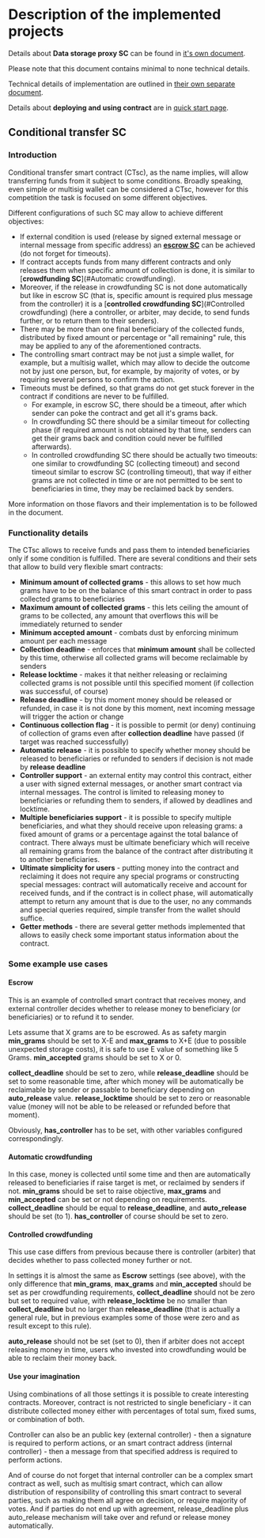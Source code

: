 # Description of the implemented projects

Details about **Data storage proxy SC** can be found in [it's own document](Project2.md).

Please note that this document contains minimal to none technical details. 

Technical details of implementation are outlined in [their own separate document](Technical1.md).

Details about **deploying and using contract** are in [quick start page](Quick.md).



## Conditional transfer SC

### Introduction

Conditional transfer smart contract (CTsc), as the name implies, will allow transferring funds from it subject to some conditions. Broadly speaking, even simple or multisig wallet can be considered a CTsc, however for this competition the task is focused on some different objectives.

Different configurations of such SC may allow to achieve different objectives:

* If external condition is used (release by signed external message or internal message from specific address) an [**escrow SC**](#escrow) can be achieved (do not forget for timeouts).
* If contract accepts funds from many different contracts and only releases them when specific amount of collection is done, it is similar to [**crowdfunding SC**](#Automatic crowdfunding).
* Moreover, if the release in crowdfunding SC is not done automatically but like in escrow SC (that is, specific amount is required plus message from the controller) it is a [**controlled crowdfunding SC**](#Controlled crowdfunding) (here a controller, or arbiter, may decide, to send funds further, or to return them to their senders).
* There may be more than one final beneficiary of the collected funds, distributed by fixed amount or percentage or "all remaining" rule, this may be applied to any of the aforementioned contracts.
* The controlling smart contract may be not just a simple wallet, for example, but a multisig wallet, which may allow to decide the outcome not by just one person, but, for example, by majority of votes, or by requiring several persons to confirm the action.
* Timeouts must be defined, so that grams do not get stuck forever in the contract if conditions are never to be fulfilled. 
  * For example, in escrow SC, there should be a timeout, after which sender can poke the contract and get all it's grams back. 
  * In crowdfunding SC there should be a similar timeout for collecting phase (if required amount is not obtained by that time, senders can get their grams back and condition could never be fulfilled afterwards).
  * In controlled crowdfunding SC there should be actually two timeouts: one similar to crowdfunding SC (collecting timeout) and second timeout similar to escrow SC (controlling timeout), that way if either grams are not collected in time or are not permitted to be sent to beneficiaries in time, they may be reclaimed back by senders.

More information on those flavors and their implementation is to be followed in the document.



### Functionality details

The CTsc allows to receive funds and pass them to intended beneficiaries only if some condition is fulfilled. There are several conditions and their sets that allow to build very flexible smart contracts:

* **Minimum amount of collected grams** - this allows to set how much grams have to be on the balance of this smart contract in order to pass collected grams to beneficiaries
* **Maximum amount of collected grams** - this lets ceiling the amount of grams to be collected, any amount that overflows this will be immediately returned to sender
* **Minimum accepted amount** - combats dust by enforcing minimum amount per each message
* **Collection deadline** - enforces that **minimum amount** shall be collected by this time, otherwise all collected grams will become reclaimable by senders
* **Release locktime** - makes it that neither releasing or reclaiming collected grams is not possible until this specified moment (if collection was successful, of course)
* **Release deadline** - by this moment money should be released or refunded, in case it is not done by this moment, next incoming message will trigger the action or change
* **Continuous collection flag** - it is possible to permit (or deny) continuing of collection of grams even after **collection deadline** have passed (if target was reached successfully)
* **Automatic release** - it is possible to specify whether money should be released to beneficiaries or refunded to senders if decision is not made by **release deadline**
* **Controller support** - an external entity may control this contract, either a user with signed external messages, or another smart contract via internal messages. The control is limited to releasing money to beneficiaries or refunding them to senders, if allowed by deadlines and locktime.
* **Multiple beneficiaries support** - it is possible to specify multiple beneficiaries, and what they should receive upon releasing grams: a fixed amount of grams or a percentage against the total balance of contract. There always must be ultimate beneficiary which will receive all remaining grams from the balance of the contract after distributing it to another beneficiaries.
* **Ultimate simplicity for users** - putting money into the contract and reclaiming it does not require any special programs or constructing special messages: contract will automatically receive and account for received funds, and if the contract is in collect phase, will automatically attempt to return any amount that is due to the user, no any commands and special queries required, simple transfer from the wallet should suffice.
* **Getter methods** - there are several getter methods implemented that allows to easily check some important status information about the contract.



### Some example use cases

#### Escrow

This is an example of controlled smart contract that receives money, and external controller decides whether to release money to beneficiary (or beneficiaries) or to refund it to sender.

Lets assume that X grams are to be escrowed. As as safety margin **min_grams** should be set to X-E and **max_grams** to X+E (due to possible unexpected storage costs), it is safe to use E value of something like 5 Grams. **min_accepted** grams should be set to X or 0. 

**collect_deadline** should be set to zero, while **release_deadline** should be set to some reasonable time, after which money will be automatically be reclaimable by sender or passable to beneficiary depending on **auto_release** value. **release_locktime** should be set to zero or reasonable value (money will not be able to be released or refunded before that moment).

Obviously, **has_controller** has to be set, with other variables configured correspondingly.

#### Automatic crowdfunding

In this case, money is collected until some time and then are automatically released to beneficiaries if raise target is met, or reclaimed by senders if not. **min_grams** should be set to raise objective, **max_grams** and **min_accepted** can be set or not depending on requirements. **collect_deadline** should be equal to **release_deadline**, and **auto_release** should be set (to 1). **has_controller** of course should be set to zero. 

 #### Controlled crowdfunding

This use case differs from previous because there is controller (arbiter) that decides whether to pass collected money further or not.

In settings it is almost the same as **Escrow** settings (see above), with the only difference that **min_grams**, **max_grams** and **min_accepted** should be set as per crowdfunding requirements, **collect_deadline** should not be zero but set to required value, with **release_locktime** be no smaller than **collect_deadline** but no larger than **release_deadline** (that is actually a general rule, but in previous examples some of those were zero and as result except to this rule).

**auto_release** should not be set (set to 0), then if arbiter does not accept releasing money in time, users who invested into crowdfunding would be able to reclaim their money back.

#### Use your imagination

Using combinations of all those settings it is possible to create interesting contracts. Moreover, contract is not restricted to single beneficiary - it can distribute collected money either with percentages of total sum, fixed sums, or combination of both.

Controller can also be an public key (external controller) - then a signature is required to perform actions, or an smart contract address (internal controller) - then a message from that specified address is required to perform actions. 

And of course do not forget that internal controller can be a complex smart contract as well, such as multisig smart contract, which can allow distribution of responsibility of controlling this smart contract to several parties, such as making them all agree on decision, or require majority of votes. And if parties do not end up with agreement, release_deadline plus auto_release mechanism will take over and refund or release money automatically.